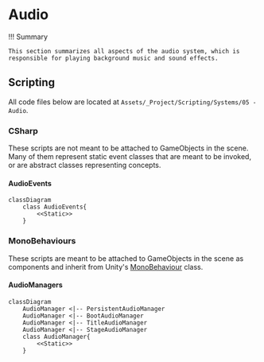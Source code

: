 # Audio

!!! Summary

    This section summarizes all aspects of the audio system, which is responsible for playing background music and sound effects.

## Scripting

All code files below are located at `Assets/_Project/Scripting/Systems/05 - Audio`.

### CSharp

These scripts are not meant to be attached to GameObjects in the scene. Many of them represent static event classes that are meant to be invoked, or are abstract classes representing concepts.

#### AudioEvents

``` mermaid
classDiagram
    class AudioEvents{
        <<Static>>
    }
```

### MonoBehaviours

These scripts are meant to be attached to GameObjects in the scene as components and inherit from Unity's [MonoBehaviour](https://docs.unity3d.com/6000.0/Documentation/Manual/class-MonoBehaviour.html) class.

#### AudioManagers

``` mermaid
classDiagram
    AudioManager <|-- PersistentAudioManager
    AudioManager <|-- BootAudioManager
    AudioManager <|-- TitleAudioManager
    AudioManager <|-- StageAudioManager
    class AudioManager{
        <<Static>>
    }
```